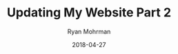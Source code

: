 ---
title: "Updating My Website Part 2"
author: Ryan Mohrman
date: 2018-04-27
layout: post
tags: [ general update, brewing, beer ]
excerpt_separator: <!--more-->
---